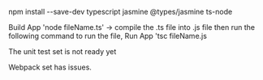 npm install --save-dev typescript jasmine @types/jasmine ts-node

Build App 'node fileName.ts' -> compile the .ts file into .js file then run the following command to run the file, Run App 'tsc fileName.js

The unit test set is not ready yet

Webpack set has issues.